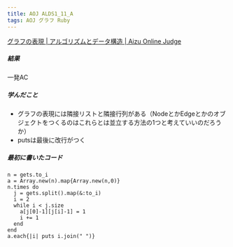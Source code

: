 ```yaml
---
title: AOJ ALDS1_11_A
tags: AOJ グラフ Ruby
---
```

[グラフの表現 | アルゴリズムとデータ構造 | Aizu Online
Judge](http://judge.u-aizu.ac.jp/onlinejudge/description.jsp?id=ALDS1_11_A&lang=jp)  

##### 結果

一発AC

##### 学んだこと

  * グラフの表現には隣接リストと隣接行列がある（NodeとかEdgeとかのオブジェクトをつくるのはこれらとは並立する方法の1つと考えていいのだろうか）
  * putsは最後に改行がつく

##### 最初に書いたコード

    
    
    n = gets.to_i
    a = Array.new(n).map{Array.new(n,0)}
    n.times do
      j = gets.split().map(&:to_i)
      i = 2
      while i < j.size
        a[j[0]-1][j[i]-1] = 1
        i += 1
      end
    end
    a.each{|i| puts i.join(" ")}